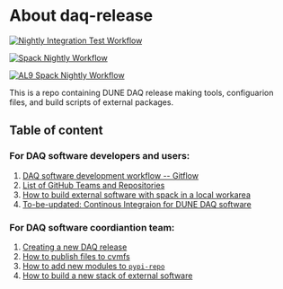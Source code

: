 # About daq-release

[![Nightly Integration Test Workflow](https://github.com/DUNE-DAQ/daq-release/actions/workflows/nightly-integtest.yml/badge.svg)](https://github.com/DUNE-DAQ/daq-release/actions/workflows/nightly-integtest.yml)

[![Spack Nightly Workflow](https://github.com/DUNE-DAQ/daq-release/actions/workflows/nightly-spack.yml/badge.svg)](https://github.com/DUNE-DAQ/daq-release/actions/workflows/nightly-spack.yml)

[![AL9 Spack Nightly Workflow](https://github.com/DUNE-DAQ/daq-release/actions/workflows/nightly-spack-alma9.yml/badge.svg)](https://github.com/DUNE-DAQ/daq-release/actions/workflows/nightly-spack-alma9.yml)



This is a repo containing DUNE DAQ release making tools, configuarion files, and build scripts of external packages. 

## Table of content

### For DAQ software developers and users:
1. [DAQ software development workflow -- Gitflow](development_workflow_gitflow.md)
2. [List of GitHub Teams and Repositories](team_repos.md)
3. [How to build external software with spack in a local workarea](Build-external-packages-with-spack-in-a-work-area.md)
4. [To-be-updated: Continous Integraion for DUNE DAQ software](ci_github_action.md)

### For DAQ software coordiantion team:

1. [Creating a new DAQ release](create_release_spack.md)
2. [How to publish files to cvmfs](publish_to_cvmfs.md)
3. [How to add new modules to `pypi-repo`](add_modules_to_pypi_repo.md)
4. [How to build a new stack of external software](Build-new-external-software-stack.md)
